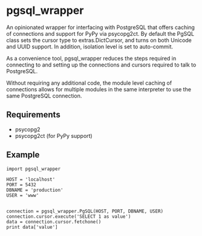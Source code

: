 pgsql_wrapper
=============
An opinionated wrapper for interfacing with PostgreSQL that offers caching of
connections and support for PyPy via psycopg2ct. By default the PgSQL class
sets the cursor type to extras.DictCursor, and turns on both Unicode and UUID
support. In addition, isolation level is set to auto-commit.

As a convenience tool, pgsql_wrapper reduces the steps required in connecting to
and setting up the connections and cursors required to talk to PostgreSQL.

Without requiring any additional code, the module level caching of connections
allows for multiple modules in the same interpreter to use the same PostgreSQL
connection.

Requirements
------------

 - psycopg2
 - psycopg2ct (for PyPy support)

Example
-------

    import pgsql_wrapper

    HOST = 'localhost'
    PORT = 5432
    DBNAME = 'production'
    USER = 'www'


    connection = pgsql_wrapper.PgSQL(HOST, PORT, DBNAME, USER)
    connection.cursor.execute('SELECT 1 as value')
    data = connection.cursor.fetchone()
    print data['value']
